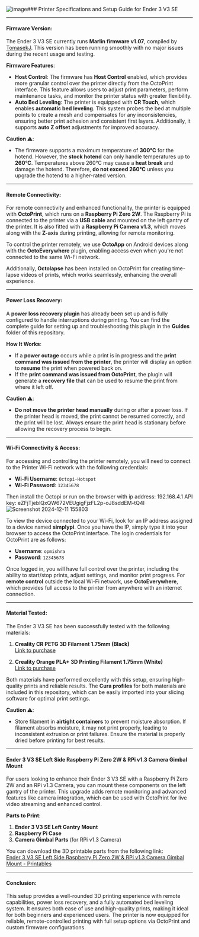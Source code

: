 ![image](https://github.com/user-attachments/assets/db774ab6-fd94-4758-a70e-4cdcc55cdddb)### Printer Specifications and Setup Guide for Ender 3 V3 SE

---

#### **Firmware Version**:  
The Ender 3 V3 SE currently runs **Marlin firmware v1.07**, compiled by [TomasekJ](https://github.com/TomasekJ/Ender-3V3-SE/releases). This version has been running smoothly with no major issues during the recent usage and testing.  

**Firmware Features**:  
- **Host Control**: The firmware has **Host Control** enabled, which provides more granular control over the printer directly from the OctoPrint interface. This feature allows users to adjust print parameters, perform maintenance tasks, and monitor the printer status with greater flexibility.
- **Auto Bed Leveling**: The printer is equipped with **CR Touch**, which enables **automatic bed leveling**. This system probes the bed at multiple points to create a mesh and compensates for any inconsistencies, ensuring better print adhesion and consistent first layers. Additionally, it supports **auto Z offset** adjustments for improved accuracy.

**Caution ⚠️**:  
- The firmware supports a maximum temperature of **300°C** for the hotend. However, the **stock hotend** can only handle temperatures up to **260°C**. Temperatures above 260°C may cause a **heat break** and damage the hotend. Therefore, **do not exceed 260°C** unless you upgrade the hotend to a higher-rated version.

---

#### **Remote Connectivity**:  
For remote connectivity and enhanced functionality, the printer is equipped with **OctoPrint**, which runs on a **Raspberry Pi Zero 2W**. The Raspberry Pi is connected to the printer via a **USB cable** and mounted on the left gantry of the printer. It is also fitted with a **Raspberry Pi Camera v1.3**, which moves along with the **Z-axis** during printing, allowing for remote monitoring.  

To control the printer remotely, we use **OctoApp** on Android devices along with the **OctoEverywhere** plugin, enabling access even when you're not connected to the same Wi-Fi network. 

Additionally, **Octolapse** has been installed on OctoPrint for creating time-lapse videos of prints, which works seamlessly, enhancing the overall experience.

---

#### **Power Loss Recovery**:  
A **power loss recovery plugin** has already been set up and is fully configured to handle interruptions during printing. You can find the complete guide for setting up and troubleshooting this plugin in the **Guides** folder of this repository.  

**How It Works**:  
- If a **power outage** occurs while a print is in progress and the **print command was issued from the printer**, the printer will display an option to **resume** the print when powered back on.
- If the **print command was issued from OctoPrint**, the plugin will generate a **recovery file** that can be used to resume the print from where it left off.

**Caution ⚠️**:  
- **Do not move the printer head manually** during or after a power loss. If the printer head is moved, the print cannot be resumed correctly, and the print will be lost. Always ensure the print head is stationary before allowing the recovery process to begin.

---

#### **Wi-Fi Connectivity & Access**:  
For accessing and controlling the printer remotely, you will need to connect to the Printer Wi-Fi network with the following credentials:

- **Wi-Fi Username**: `Octopi-Hotspot`
- **Wi-Fi Password**: `12345678`

Then install the Octopi or run on the browser with ip address: 192.168.4.1
API key: eZFjTjeblQxQW672VEUgigFjzFL2p-oJ8sddEM-tQ4I
![Screenshot 2024-12-11 155803](https://github.com/user-attachments/assets/b1365a96-d918-4881-b255-fad06050d827)


To view the device connected to your Wi-Fi, look for an IP address assigned to a device named **simplypi**. Once you have the IP, simply type it into your browser to access the OctoPrint interface. The login credentials for OctoPrint are as follows:

- **Username**: `opmishra`
- **Password**: `12345678`

Once logged in, you will have full control over the printer, including the ability to start/stop prints, adjust settings, and monitor print progress. For **remote control** outside the local Wi-Fi network, use **OctoEverywhere**, which provides full access to the printer from anywhere with an internet connection.

---

#### **Material Tested**:  
The Ender 3 V3 SE has been successfully tested with the following materials:

1. **Creality CR PETG 3D Filament 1.75mm (Black)**  
   [Link to purchase](https://robu.in/product/creality-cr-petg-3d-filament-1-75mm-1kg-black/)

2. **Creality Orange PLA+ 3D Printing Filament 1.75mm (White)**  
   [Link to purchase](https://robu.in/product/orange-pla-1-75mm-3d-printing-filament-1kg-white/)

Both materials have performed excellently with this setup, ensuring high-quality prints and reliable results. The **Cura profiles** for both materials are included in this repository, which can be easily imported into your slicing software for optimal print settings.

**Caution ⚠️**:  
- Store filament in **airtight containers** to prevent moisture absorption. If filament absorbs moisture, it may not print properly, leading to inconsistent extrusion or print failures. Ensure the material is properly dried before printing for best results.

---

#### **Ender 3 V3 SE Left Side Raspberry Pi Zero 2W & RPi v1.3 Camera Gimbal Mount**

For users looking to enhance their Ender 3 V3 SE with a Raspberry Pi Zero 2W and an RPi v1.3 Camera, you can mount these components on the left gantry of the printer. This upgrade adds remote monitoring and advanced features like camera integration, which can be used with OctoPrint for live video streaming and enhanced control.

 **Parts to Print**:
1. **Ender 3 V3 SE Left Gantry Mount**
2. **Raspberry Pi Case**
3. **Camera Gimbal Parts** (for RPi v1.3 Camera)

You can download the 3D printable parts from the following link:  
[Ender 3 V3 SE Left Side Raspberry Pi Zero 2W & RPi v1.3 Camera Gimbal Mount - Printables](https://www.printables.com/model/1066230-ender-3-v3-se-left-side-raspberry-pi-zero-2w-rpi-v)

---

#### **Conclusion**:  
This setup provides a well-rounded 3D printing experience with remote capabilities, power loss recovery, and a fully automated bed leveling system. It ensures both ease of use and high-quality prints, making it ideal for both beginners and experienced users. The printer is now equipped for reliable, remote-controlled printing with full setup options via OctoPrint and custom firmware configurations.
